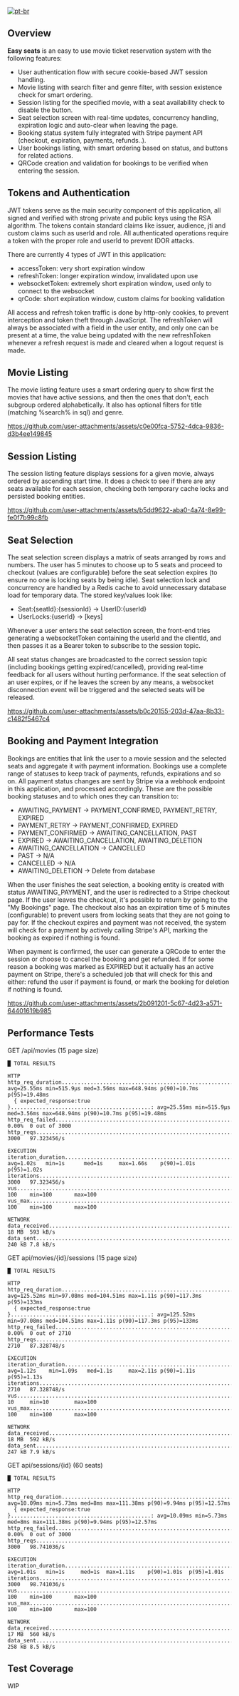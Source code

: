 [![pt-br](https://img.shields.io/badge/lang-pt--br-green.svg)](https://github.com/danielpederzini/easy-seats/blob/main/README.md)

## Overview
**Easy seats** is an easy to use movie ticket reservation system with the following features:
- User authentication flow with secure cookie-based JWT session handling.
- Movie listing with search filter and genre filter, with session existence check for smart ordering.
- Session listing for the specified movie, with a seat availability check to disable the button.
- Seat selection screen with real-time updates, concurrency handling, expiration logic and auto-clear when leaving the page.
- Booking status system fully integrated with Stripe payment API (checkout, expiration, payments, refunds..).
- User bookings listing, with smart ordering based on status, and buttons for related actions.
- QRCode creation and validation for bookings to be verified when entering the session.

## Tokens and Authentication
JWT tokens serve as the main security component of this application, all signed and verified with strong private and public keys using the RSA algorithm. The tokens contain standard claims like issuer, audience, jti and custom claims such as userId and role. All authenticated operations require a token with the proper role and userId to prevent IDOR attacks.

There are currently 4 types of JWT in this application:
- accessToken: very short expiration window
- refreshToken: longer expiration window, invalidated upon use
- websocketToken: extremely short expiration window, used only to connect to the websocket
- qrCode: short expiration window, custom claims for booking validation

All access and refresh token traffic is done by http-only cookies, to prevent interception and token theft through JavaScript. The refreshToken will always be associated with a field in the user entity, and only one can be present at a time, the value being updated with the new refreshToken whenever a refresh request is made and cleared when a logout request is made.

## Movie Listing
The movie listing feature uses a smart ordering query to show first the movies that have active sessions, and then the ones that don't, each subgroup ordered alphabetically. It also has optional filters for title (matching %search% in sql) and genre.

https://github.com/user-attachments/assets/c0e00fca-5752-4dca-9836-d3b4ee149845

## Session Listing
The session listing feature displays sessions for a given movie, always ordered by ascending start time. It does a check to see if there are any seats available for each session, checking both temporary cache locks and persisted booking entities.

https://github.com/user-attachments/assets/b5dd9622-aba0-4a74-8e99-fe0f7b99c8fb

## Seat Selection
The seat selection screen displays a matrix of seats arranged by rows and numbers. The user has 5 minutes to choose up to 5 seats and proceed to checkout (values are configurable) before the seat selection expires (to ensure no one is locking seats by being idle). Seat selection lock and concurrency are handled by a Redis cache to avoid unnecessary database load for temporary data. The stored key/values look like:

- Seat:{seatId}:{sessionId} -> UserID:{userId}
- UserLocks:{userId} -> [keys]

Whenever a user enters the seat selection screen, the front-end tries generating a websocketToken containing the userId and the clientId, and then passes it as a Bearer token to subscribe to the session topic. 

All seat status changes are broadcasted to the correct session topic (including bookings getting expired/cancelled), providing real-time feedback for all users without hurting performance. If the seat selection of an user expires, or if he leaves the screen by any means, a websocket disconnection event will be triggered and the selected seats will be released.

https://github.com/user-attachments/assets/b0c20155-203d-47aa-8b33-c1482f5467c4

## Booking and Payment Integration
Bookings are entities that link the user to a movie session and the selected seats and aggregate it with payment information. Bookings use a complete range of statuses to keep track of payments, refunds, expirations and so on. All payment status changes are sent by Stripe via a webhook endpoint in this application, and processed accordingly. These are the possible booking statuses and to which ones they can transition to:

- AWAITING_PAYMENT -> PAYMENT_CONFIRMED, PAYMENT_RETRY, EXPIRED
- PAYMENT_RETRY -> PAYMENT_CONFIRMED, EXPIRED
- PAYMENT_CONFIRMED -> AWAITING_CANCELLATION, PAST
- EXPIRED -> AWAITING_CANCELLATION, AWAITING_DELETION
- AWAITING_CANCELLATION -> CANCELLED
- PAST -> N/A
- CANCELLED -> N/A
- AWAITING_DELETION -> Delete from database

When the user finishes the seat selection, a booking entity is created with status AWAITING_PAYMENT, and the user is redirected to a Stripe checkout page. If the user leaves the checkout, it's possible to return by going to the "My Bookings" page. The checkout also has an expiration time of 5 minutes (configurable) to prevent users from locking seats that they are not going to pay for. If the checkout expires and payment was not received, the system will check for a payment by actively calling Stripe's API, marking the booking as expired if nothing is found.

When payment is confirmed, the user can generate a QRCode to enter the session or choose to cancel the booking and get refunded. If for some reason a booking was marked as EXPIRED but it actually has an active payment on Stripe, there's a scheduled job that will check for this and either: refund the user if payment is found, or mark the booking for deletion if nothing is found.

https://github.com/user-attachments/assets/2b091201-5c67-4d23-a571-64401619b985

## Performance Tests
GET /api/movies (15 page size)
    
    █ TOTAL RESULTS

    HTTP
    http_req_duration.......................................................: avg=25.55ms min=515.9µs med=3.56ms max=648.94ms p(90)=10.7ms p(95)=19.48ms
      { expected_response:true }............................................: avg=25.55ms min=515.9µs med=3.56ms max=648.94ms p(90)=10.7ms p(95)=19.48ms
    http_req_failed.........................................................: 0.00%  0 out of 3000
    http_reqs...............................................................: 3000   97.323456/s

    EXECUTION
    iteration_duration......................................................: avg=1.02s   min=1s      med=1s     max=1.66s    p(90)=1.01s  p(95)=1.02s
    iterations..............................................................: 3000   97.323456/s
    vus.....................................................................: 100    min=100       max=100
    vus_max.................................................................: 100    min=100       max=100

    NETWORK
    data_received...........................................................: 18 MB  593 kB/s
    data_sent...............................................................: 240 kB 7.8 kB/s

GET api/movies/{id}/sessions (15 page size)

    █ TOTAL RESULTS

    HTTP
    http_req_duration.......................................................: avg=125.52ms min=97.08ms med=104.51ms max=1.11s p(90)=117.3ms p(95)=133ms
      { expected_response:true }............................................: avg=125.52ms min=97.08ms med=104.51ms max=1.11s p(90)=117.3ms p(95)=133ms
    http_req_failed.........................................................: 0.00%  0 out of 2710
    http_reqs...............................................................: 2710   87.328748/s

    EXECUTION
    iteration_duration......................................................: avg=1.12s    min=1.09s   med=1.1s     max=2.11s p(90)=1.11s   p(95)=1.13s
    iterations..............................................................: 2710   87.328748/s
    vus.....................................................................: 10     min=10        max=100
    vus_max.................................................................: 100    min=100       max=100

    NETWORK
    data_received...........................................................: 18 MB  592 kB/s
    data_sent...............................................................: 247 kB 7.9 kB/s

GET api/sessions/{id} (60 seats)

    █ TOTAL RESULTS

    HTTP
    http_req_duration.......................................................: avg=10.09ms min=5.73ms med=8ms max=111.38ms p(90)=9.94ms p(95)=12.57ms
      { expected_response:true }............................................: avg=10.09ms min=5.73ms med=8ms max=111.38ms p(90)=9.94ms p(95)=12.57ms
    http_req_failed.........................................................: 0.00%  0 out of 3000
    http_reqs...............................................................: 3000   98.741036/s

    EXECUTION
    iteration_duration......................................................: avg=1.01s   min=1s     med=1s  max=1.11s    p(90)=1.01s  p(95)=1.01s
    iterations..............................................................: 3000   98.741036/s
    vus.....................................................................: 100    min=100       max=100
    vus_max.................................................................: 100    min=100       max=100

    NETWORK
    data_received...........................................................: 17 MB  560 kB/s
    data_sent...............................................................: 258 kB 8.5 kB/s

## Test Coverage
WIP
